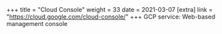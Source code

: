 +++
title = "Cloud Console"
weight = 33
date = 2021-03-07
[extra]
link = "https://cloud.google.com/cloud-console/"
+++
GCP service: Web-based management console

